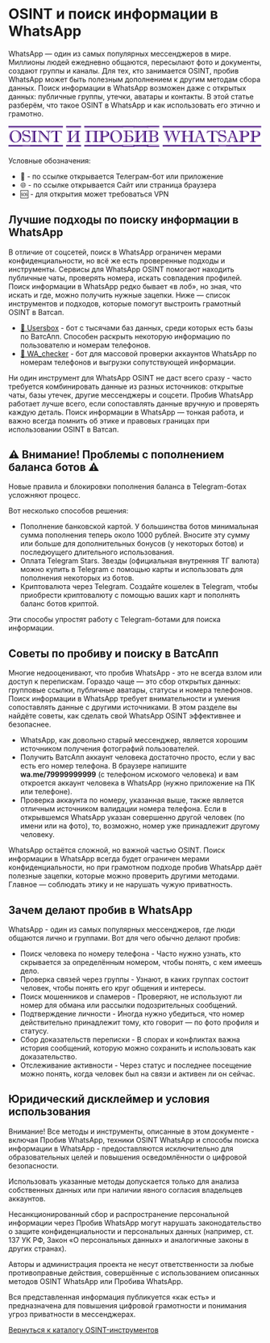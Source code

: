 # OSINT и поиск информации в WhatsApp
WhatsApp — один из самых популярных мессенджеров в мире. Миллионы людей ежедневно общаются, пересылают фото и документы, создают группы и каналы. Для тех, кто занимается OSINT, пробив WhatsApp может быть полезным дополнением к другим методам сбора данных. Поиск информации в WhatsApp возможен даже с открытых данных: публичные группы, утечки, аватары и контакты. В этой статье разберём, что такое OSINT в WhatsApp и как использовать его этично и грамотно.

![OSINT и пробив WhatsApp](OSINT%20и%20пробив%20WhatsApp.jpg)

Условные обозначения:
* 📲 - по ссылке открывается Телеграм-бот или приложение
* 🌐 - по ссылке открывается Сайт или страница браузера
* 🆘 - для открытия может требоваться VPN

## Лучшие подходы по поиску информации в WhatsApp
В отличие от соцсетей, поиск в WhatsApp ограничен мерами конфиденциальности, но всё же есть проверенные подходы и инструменты. Сервисы для WhatsApp OSINT помогают находить публичные чаты, проверять номера, искать совпадения профилей. Поиск информации в WhatsApp редко бывает «в лоб», но зная, что искать и где, можно получить нужные зацепки. Ниже — список инструментов и подходов, которые помогут выстроить грамотный OSINT в Ватсап.

* [📲 Usersbox](https://t.me/Usersbox_parrot_bot?start=NDA2ODQwMTU5) - бот с тысячами баз данных, среди которых есть базы по ВатсАпп. Способен раскрыть некоторую информацию по пользователю и номерам телефонов.
* [📲 WA_checker](https://t.me/check_wa_phones_bot) - бот для массовой проверки аккаунтов WhatsApp по номерам телефонов и выгрузки сопутствующей информации.

Ни один инструмент для WhatsApp OSINT не даст всего сразу - часто требуется комбинировать данные из разных источников: открытые чаты, базы утечек, другие мессенджеры и соцсети. Пробив WhatsApp работает лучше всего, если сопоставлять данные вручную и проверять каждую деталь. Поиск информации в WhatsApp — тонкая работа, и важно всегда помнить об этике и правовых границах при использовании OSINT в Ватсап.

## ⚠️ Внимание! Проблемы с пополнением баланса ботов ⚠️
Новые правила и блокировки пополнения баланса в Telegram-ботах усложняют процесс.

Вот несколько способов решения:
* Пополнение банковской картой. У большинства ботов минимальная сумма пополнения теперь около 1000 рублей. Вносите эту сумму или больше для дополнительных бонусов (у некоторых ботов) и последюущего длительного использования.
* Оплата Telegram Stars. Звезды (официальная внутренняя ТГ валюта) можно купить в Telegram с помощью карты и использовать для пополнения некоторых из ботов.
* Криптовалюта через Telegram. Создайте кошелек в Telegram, чтобы приобрести криптовалюту  с помощью ваших карт и пополнять баланс ботов криптой.

Эти способы упростят работу с Telegram-ботами для поиска информации.

## Советы по пробиву и поиску в ВатсАпп
Многие недооценивают, что пробив WhatsApp - это не всегда взлом или доступ к перепискам. Гораздо чаще — это сбор открытых данных: групповые ссылки, публичные аватары, статусы и номера телефонов. Поиск информации в WhatsApp требует внимательности и умения сопоставлять данные с другими источниками. В этом разделе вы найдёте советы, как сделать свой WhatsApp OSINT эффективнее и безопаснее.

* WhatsApp, как довольно старый мессенджер, является хорошим источником получения фотографий пользователей.
* Получить ВатсАпп аккаунт человека достаточно просто, если у вас есть его номер телефона. В браузере напишите **wa.me/79999999999** (с телефоном искомого человека) и вам откроется аккаунт человека в WhatsApp (нужно приложение на ПК или телефоне).
* Проверка аккаунта по номеру, указанная выше, также является отличным источником валидации номера телефона. Если в открывшемся WhatsApp указан совершенно другой человек (по имени или на фото), то, возможно, номер уже принадлежит другому человеку.

WhatsApp остаётся сложной, но важной частью OSINT. Поиск информации в WhatsApp всегда будет ограничен мерами конфиденциальности, но при грамотном подходе пробив WhatsApp даёт полезные зацепки, которые можно проверить другими методами. Главное — соблюдать этику и не нарушать чужую приватность.

## Зачем делают пробив в WhatsApp
WhatsApp - один из самых популярных мессенджеров, где люди общаются лично и группами. Вот для чего обычно делают пробив:
* Поиск человека по номеру телефона - Часто нужно узнать, кто скрывается за определённым номером, чтобы понять, с кем имеешь дело.
* Проверка связей через группы - Узнают, в каких группах состоит человек, чтобы понять его круг общения и интересы.
* Поиск мошенников и спамеров - Проверяют, не используют ли номер для обмана или рассылки подозрительных сообщений.
* Подтверждение личности - Иногда нужно убедиться, что номер действительно принадлежит тому, кто говорит — по фото профиля и статусу.
* Сбор доказательств переписки - В спорах и конфликтах важна история сообщений, которую можно сохранить и использовать как доказательство.
* Отслеживание активности - Через статус и последнее посещение можно понять, когда человек был на связи и активен ли он сейчас.

## Юридический дисклеймер и условия использования
Внимание! Все методы и инструменты, описанные в этом документе - включая Пробив WhatsApp, техники OSINT WhatsApp и способы поиска информации в WhatsApp - предоставляются исключительно для образовательных целей и повышения осведомлённости о цифровой безопасности.

Использовать указанные методы допускается только для анализа собственных данных или при наличии явного согласия владельцев аккаунтов.

Несанкционированный сбор и распространение персональной информации через Пробив WhatsApp могут нарушать законодательство о защите конфиденциальности и персональных данных (например, ст. 137 УК РФ, Закон «О персональных данных» и аналогичные законы в других странах).

Авторы и администрация проекта не несут ответственности за любые противоправные действия, совершённые с использованием описанных методов OSINT WhatsApp или Пробива WhatsApp.

Вся представленная информация публикуется «как есть» и предназначена для повышения цифровой грамотности и понимания угроз приватности в мессенджерах.

[Вернуться к каталогу OSINT-инструментов](https://github.com/OSINT-searcher/probiv_i_OSINT_instrumenti)
